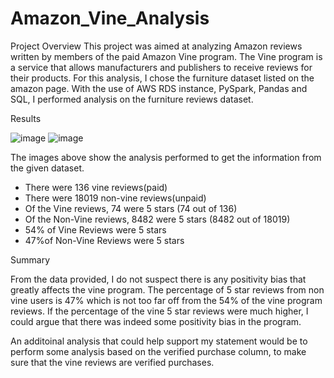 # Amazon_Vine_Analysis

Project Overview 
This project was aimed at analyzing Amazon reviews written by members of the paid Amazon Vine program. The Vine program is a service that allows manufacturers and publishers to receive reviews for their products. For this analysis, I chose the furniture dataset listed on the amazon page. With the use of AWS RDS instance, PySpark, Pandas and SQL, I performed analysis on the furniture reviews dataset. 


Results 

![image](https://user-images.githubusercontent.com/85662949/136726261-81ddb0fc-7b2a-4fd0-b338-006150a32361.png)
![image](https://user-images.githubusercontent.com/85662949/136726283-bfeb0b10-250c-42a2-a4bb-93034af1095d.png)

The images above show the analysis performed to get the information from the given dataset. 

- There were 136 vine reviews(paid)
- There were  18019 non-vine reviews(unpaid)
- Of the Vine reviews, 74 were 5 stars (74 out of 136)
- Of the Non-Vine reviews, 8482 were 5 stars (8482 out of 18019) 
- 54% of Vine Reviews were 5 stars 
- 47%of Non-Vine Reviews were 5 stars 


Summary

From the data provided, I do not suspect there is any positivity bias that greatly affects the vine program. The percentage of 5 star reviews from non vine users is 47% which is not too far off from the 54% of the vine program reviews. If the percentage of the vine 5 star reviews were much higher, I could argue that there was indeed some positivity bias in the program. 

An additoinal analysis that could help support my statement would be to perform some analysis based on the verified purchase column, to make sure that the vine reviews are verified purchases. 
